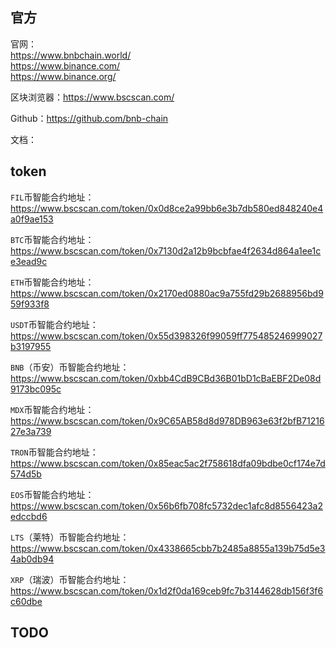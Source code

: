 

## 官方

官网：  
https://www.bnbchain.world/  
https://www.binance.com/  
https://www.binance.org/

区块浏览器：https://www.bscscan.com/

Github：https://github.com/bnb-chain

文档：



## token

`FIL`币智能合约地址：https://www.bscscan.com/token/0x0d8ce2a99bb6e3b7db580ed848240e4a0f9ae153

`BTC`币智能合约地址：https://www.bscscan.com/token/0x7130d2a12b9bcbfae4f2634d864a1ee1ce3ead9c

`ETH`币智能合约地址：https://www.bscscan.com/token/0x2170ed0880ac9a755fd29b2688956bd959f933f8

`USDT`币智能合约地址：https://www.bscscan.com/token/0x55d398326f99059ff775485246999027b3197955

`BNB`（币安）币智能合约地址：https://www.bscscan.com/token/0xbb4CdB9CBd36B01bD1cBaEBF2De08d9173bc095c

`MDX`币智能合约地址：https://www.bscscan.com/token/0x9C65AB58d8d978DB963e63f2bfB7121627e3a739

`TRON`币智能合约地址：https://www.bscscan.com/token/0x85eac5ac2f758618dfa09bdbe0cf174e7d574d5b

`EOS`币智能合约地址：https://www.bscscan.com/token/0x56b6fb708fc5732dec1afc8d8556423a2edccbd6

`LTS`（莱特）币智能合约地址：https://www.bscscan.com/token/0x4338665cbb7b2485a8855a139b75d5e34ab0db94

`XRP`（瑞波）币智能合约地址：https://www.bscscan.com/token/0x1d2f0da169ceb9fc7b3144628db156f3f6c60dbe



## TODO

